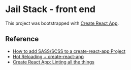 # Jail Stack - front end

This project was bootstrapped with [Create React App](https://github.com/facebookincubator/create-react-app).

## Reference

 * [How to add SASS/SCSS to a create-react-app Project](https://medium.com/front-end-hacking/how-to-add-sass-or-scss-to-create-react-app-c303dae4b5bc)
 * [Hot Reloading + create-react-app](https://medium.com/superhighfives/hot-reloading-create-react-app-73297a00dcad)
 * [Create React App: Linting all the things](https://groundberry.github.io/development/2017/06/11/create-react-app-linting-all-the-things.html) 
